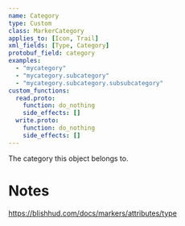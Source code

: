 ```yaml
---
name: Category
type: Custom
class: MarkerCategory
applies_to: [Icon, Trail]
xml_fields: [Type, Category]
protobuf_field: category
examples:
  - "mycategory"
  - "mycategory.subcategory"
  - "mycategory.subcategory.subsubcategory"
custom_functions:
  read.proto:
    function: do_nothing
    side_effects: []
  write.proto:
    function: do_nothing
    side_effects: []
---
```

The category this object belongs to.

Notes
=====
https://blishhud.com/docs/markers/attributes/type
